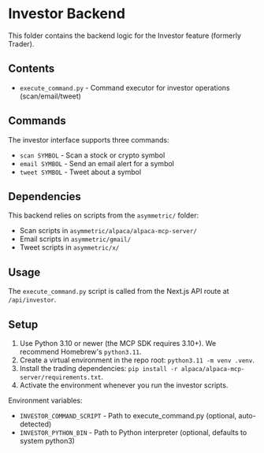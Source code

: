 # Investor Backend

This folder contains the backend logic for the Investor feature (formerly Trader).

## Contents

- `execute_command.py` - Command executor for investor operations (scan/email/tweet)

## Commands

The investor interface supports three commands:
- `scan SYMBOL` - Scan a stock or crypto symbol
- `email SYMBOL` - Send an email alert for a symbol
- `tweet SYMBOL` - Tweet about a symbol

## Dependencies

This backend relies on scripts from the `asymmetric/` folder:
- Scan scripts in `asymmetric/alpaca/alpaca-mcp-server/`
- Email scripts in `asymmetric/gmail/`
- Tweet scripts in `asymmetric/x/`

## Usage

The `execute_command.py` script is called from the Next.js API route at `/api/investor`.

## Setup

1. Use Python 3.10 or newer (the MCP SDK requires 3.10+). We recommend Homebrew's `python3.11`.
2. Create a virtual environment in the repo root: `python3.11 -m venv .venv`.
3. Install the trading dependencies: `pip install -r alpaca/alpaca-mcp-server/requirements.txt`.
4. Activate the environment whenever you run the investor scripts.

Environment variables:
- `INVESTOR_COMMAND_SCRIPT` - Path to execute_command.py (optional, auto-detected)
- `INVESTOR_PYTHON_BIN` - Path to Python interpreter (optional, defaults to system python3)
